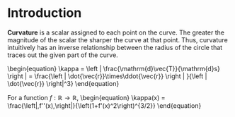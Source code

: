 # Introduction

**Curvature** is a scalar assigned to each point on the curve. The greater the magnitude of the scalar the sharper the curve at that point. Thus, curvature intuitively has an inverse relationship between the radius of the circle that traces out the given part of the curve.


\begin{equation}
\kappa = \left | \frac{\mathrm{d}\vec{T}}{\mathrm{d}s} \right | = \frac{\left | \dot{\vec{r}}\times\ddot{\vec{r}} \right | }{\left | \dot{\vec{r}} \right|^3}
\end{equation}

For a function $f: \mathbb{R} \to \mathbb{R}$,
\begin{equation}
\kappa(x) = \frac{\left|\,f''(x)\,\right|}{\left(1+f'(x)^2\right)^{3/2}}
\end{equation}